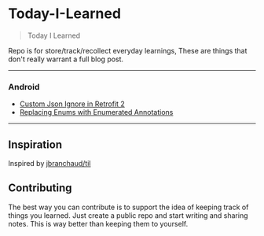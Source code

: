 # Today-I-Learned
> Today I Learned

Repo is for store/track/recollect everyday learnings, These are things that don't really warrant a full blog post.

---

### Android
- [Custom Json Ignore in Retrofit 2](Android/json_ignore_retrofit.md)
- [Replacing Enums with Enumerated Annotations](Android/stringdef_and_intdef.md)


---
## Inspiration
Inspired by [jbranchaud/til](https://github.com/jbranchaud/til)


## Contributing
The best way you can contribute is to support the idea of keeping track of things you learned. Just create a public repo and start writing and sharing notes. This is way better than keeping them to yourself.
